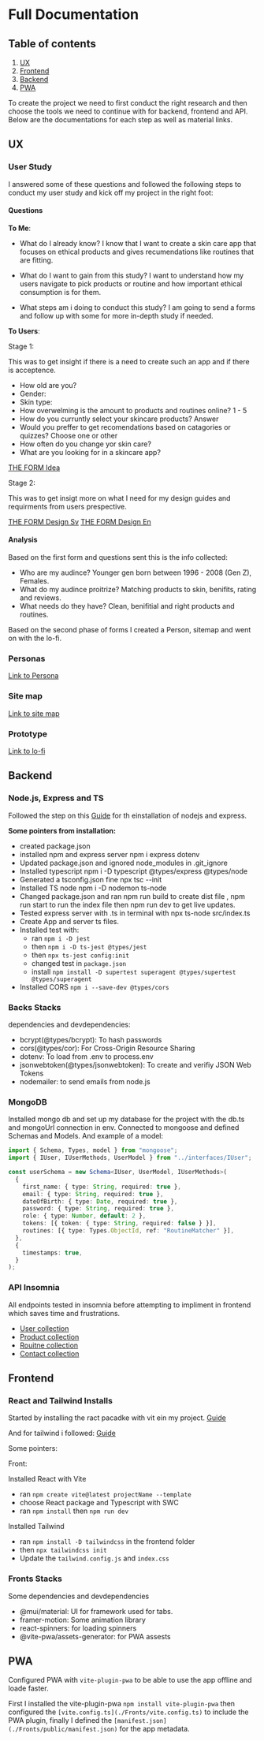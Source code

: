 # Full Documentation

## Table of contents

1. [UX](#ux)
2. [Frontend](#frontend)
3. [Backend](#backend)
4. [PWA](#pwa)

To create the project we need to first conduct the right research and then choose the tools we need to continue with for backend, frontend and API. Below are the documentations for each step as well as material links.

## UX

### User Study

I answered some of these questions and followed the following steps to conduct my user study and kick off my project in the right foot:

#### Questions

**To Me**:

- What do I already know?
  I know that I want to create a skin care app that focuses on ethical products and gives recumendations like routines that are fitting.

- What do I want to gain from this study?
  I want to understand how my users navigate to pick products or routine and how important ethical consumption is for them.

- What steps am i doing to conduct this study?
  I am going to send a forms and follow up with some for more in-depth study if needed.

**To Users**:

Stage 1:

This was to get insight if there is a need to create such an app and if there is acceptence.

- How old are you?
- Gender:
- Skin type:
- How overwelming is the amount to products and routines online? 1 - 5
- How do you curruntly select your skincare products? Answer
- Would you preffer to get recomendations based on catagories or quizzes? Choose one or other
- How often do you change yor skin care?
- What are you looking for in a skincare app?

[THE FORM Idea](https://forms.gle/fCrjog4BxAWSdTrY9)

Stage 2:

This was to get insigt more on what I need for my design guides and requirments from users prespective.

[THE FORM Design Sv](https://forms.gle/3UE1qrjUBj7CT81h7)
[THE FORM Design En](https://forms.gle/kBsomr6rxwqgEDNGA)

#### Analysis

Based on the first form and questions sent this is the info collected:

- Who are my audince? Younger gen born between 1996 - 2008 (Gen Z), Females.
- What do my audince proitrize? Matching products to skin, benifits, rating and reviews.
- What needs do they have? Clean, benifitial and right products and routines.

Based on the second phase of forms I created a Person, sitemap and went on with the lo-fi.

### Personas

[Link to Persona](https://www.figma.com/board/XnSUDxolkJOaFkZ4qN7uAo/Personas-_-SiteMaps?node-id=0-1&node-type=CANVAS&t=AgP9NL88lJ2BD1iq-0)

### Site map

[Link to site map](https://www.figma.com/board/XnSUDxolkJOaFkZ4qN7uAo/Personas-_-SiteMaps?node-id=0-1&node-type=CANVAS&t=AgP9NL88lJ2BD1iq-0)

### Prototype

[Link to lo-fi](https://www.figma.com/design/c2cu6Ibahgz1BqYKOdzrRJ/Low-fi-design?node-id=147-88&node-type=FRAME&t=G5aifOy9T7enKAaR-0)

## Backend

### Node.js, Express and TS

Followed the step on this [Guide](https://blog.logrocket.com/how-to-set-up-node-typescript-express/) for th einstallation of nodejs and express.

**Some pointers from installation:**

- created package.json
- installed npm and express server npm i express dotenv
- Updated package.json and ignored node_modules in .git_ignore
- Installed typescript npm i -D typescript @types/express @types/node
- Generated a tsconfig.json fine npx tsc --init
- Installed TS node npm i -D nodemon ts-node
- Changed package.json and ran npm run build to create dist file , npm run start to run the index file then npm run dev to get live updates.
- Tested express server with .ts in terminal with npx ts-node src/index.ts
- Create App and server ts files.
- Installed test with:
  - ran `npm i -D jest`
  - then `npm i -D ts-jest @types/jest`
  - then `npx ts-jest config:init`
  - changed test in `package.json`
  - install `npm install -D supertest superagent @types/supertest @types/superagent`
- Installed CORS `npm i --save-dev @types/cors`

### Backs Stacks

dependencies and devdependencies:

- bcrypt(@types/bcrypt): To hash passwords
- cors(@types/cor): For Cross-Origin Resource Sharing
- dotenv: To load from .env to process.env
- jsonwebtoken(@types/jsonwebtoken): To create and verifiy JSON Web Tokens
- nodemailer: to send emails from node.js

### MongoDB

Installed mongo db and set up my database for the project with the db.ts and mongoUrl connection in env. Connected to mongoose and defined Schemas and Models. And example of a model:

```ts
import { Schema, Types, model } from "mongoose";
import { IUser, IUserMethods, UserModel } from "../interfaces/IUser";

const userSchema = new Schema<IUser, UserModel, IUserMethods>(
  {
    first_name: { type: String, required: true },
    email: { type: String, required: true },
    dateOfBirth: { type: Date, required: true },
    password: { type: String, required: true },
    role: { type: Number, default: 2 },
    tokens: [{ token: { type: String, required: false } }],
    routines: [{ type: Types.ObjectId, ref: "RoutineMatcher" }],
  },
  {
    timestamps: true,
  }
);
```

### API Insomnia

All endpoints tested in insomnia before attempting to impliment in frontend which saves time and frustrations.

- [User collection](./Insomnia/Insomnia_User.har)
- [Product collection](./Insomnia/Insomnia_Product)
- [Rouitne collection](./Insomnia/Insomnia_Routine)
- [Contact collection](./Insomnia/Insomnia_Contact)

## Frontend

### React and Tailwind Installs

Started by installing the ract pacadke with vit ein my project. [Guide](https://www.geeksforgeeks.org/how-to-setup-reactjs-with-vite/)

And for tailwind i followed: [Guide](https://tailwindcss.com/docs/guides/create-react-app)

Some pointers:

Front:

Installed React with Vite

- ran `npm create vite@latest projectName --template`
- choose React package and Typescript with SWC
- ran `npm install` then `npm run dev`

Installed Tailwind

- ran `npm install -D tailwindcss` in the frontend folder
- then `npx tailwindcss init`
- Update the `tailwind.config.js` and `index.css`

### Fronts Stacks

Some dependencies and devdependencies

- @mui/material: UI for framework used for tabs.
- framer-motion: Some animation library
- react-spinners: for loading spinners
- @vite-pwa/assets-generator: for PWA assests

## PWA

Configured PWA with `vite-plugin-pwa` to be able to use the app offline and loade faster.

First I installed the vite-plugin-pwa `npm install vite-plugin-pwa` then configured the `[vite.config.ts](./Fronts/vite.config.ts)` to include the PWA plugin, finally I defined the `[manifest.json](./Fronts/public/manifest.json)` for the app metadata.
